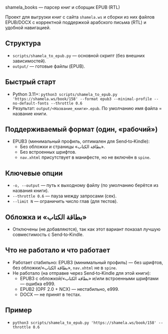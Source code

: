shamela_books — парсер книг и сборщик EPUB (RTL)

Проект для выгрузки книг с сайта `shamela.ws` и сборки из них файлов EPUB/DOCX с корректной поддержкой арабского письма (RTL) и удобной навигацией.

## Структура
- `scripts/shamela_to_epub.py` — основной скрипт (без внешних зависимостей).
- `output/` — готовые файлы (EPUB).

## Быстрый старт
- Python 3.11+: `python3 scripts/shamela_to_epub.py 'https://shamela.ws/book/158' --format epub3 --minimal-profile --no-default-fonts --throttle 0.6`
- Результат: `output/<Название_книги>.epub`. По умолчанию имя файла = название книги.

## Поддерживаемый формат (один, «рабочий»)
- EPUB3 (минимальный профиль, оптимален для Send‑to‑Kindle):
  - Без обложки и страницы «بطاقة الكتاب».
  - Без встроенных шрифтов.
  - `nav.xhtml` присутствует в манифесте, но не включён в `spine`.

## Ключевые опции
- `-o, --output` — путь к выходному файлу (по умолчанию берётся из названия книги).
- `--throttle 0.6` — пауза между запросами (сек).
- `--limit N` — ограничить число глав (для тестов).

## Обложка и «بطاقة الكتاب»
- Отключены (не добавляются), так как этот вариант показал лучшую совместимость с Send‑to‑Kindle.

## Что не работало и что работает
- Работает стабильно: EPUB3 (минимальный профиль) — без шрифтов, без обложки/«بطاقة الكتاب», `nav.xhtml` не в `spine`.
- Не работало (на отправке через Send‑to‑Kindle для этой книги):
  - EPUB3 с обложкой/«بطاقة الكتاب» и/или встроенными шрифтами — ошибка e999.
  - EPUB2 (OPF 2.0 + NCX) — нестабильно, e999.
  - DOCX — не принят в тестах.

## Пример
- `python3 scripts/shamela_to_epub.py 'https://shamela.ws/book/158' --throttle 0.6`
